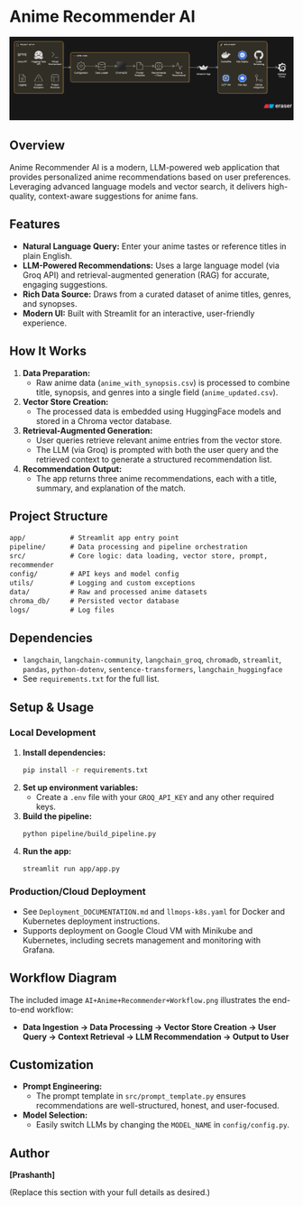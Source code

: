 # Anime Recommender AI

![Workflow Diagram](AI+Anime+Recommender+Workflow.png)

## Overview
Anime Recommender AI is a modern, LLM-powered web application that provides personalized anime recommendations based on user preferences. Leveraging advanced language models and vector search, it delivers high-quality, context-aware suggestions for anime fans.

## Features
- **Natural Language Query:** Enter your anime tastes or reference titles in plain English.
- **LLM-Powered Recommendations:** Uses a large language model (via Groq API) and retrieval-augmented generation (RAG) for accurate, engaging suggestions.
- **Rich Data Source:** Draws from a curated dataset of anime titles, genres, and synopses.
- **Modern UI:** Built with Streamlit for an interactive, user-friendly experience.

## How It Works
1. **Data Preparation:**
   - Raw anime data (`anime_with_synopsis.csv`) is processed to combine title, synopsis, and genres into a single field (`anime_updated.csv`).
2. **Vector Store Creation:**
   - The processed data is embedded using HuggingFace models and stored in a Chroma vector database.
3. **Retrieval-Augmented Generation:**
   - User queries retrieve relevant anime entries from the vector store.
   - The LLM (via Groq) is prompted with both the user query and the retrieved context to generate a structured recommendation list.
4. **Recommendation Output:**
   - The app returns three anime recommendations, each with a title, summary, and explanation of the match.

## Project Structure
```
app/           # Streamlit app entry point
pipeline/      # Data processing and pipeline orchestration
src/           # Core logic: data loading, vector store, prompt, recommender
config/        # API keys and model config
utils/         # Logging and custom exceptions
data/          # Raw and processed anime datasets
chroma_db/     # Persisted vector database
logs/          # Log files
```

## Dependencies
- `langchain`, `langchain-community`, `langchain_groq`, `chromadb`, `streamlit`, `pandas`, `python-dotenv`, `sentence-transformers`, `langchain_huggingface`
- See `requirements.txt` for the full list.

## Setup & Usage
### Local Development
1. **Install dependencies:**
   ```bash
   pip install -r requirements.txt
   ```
2. **Set up environment variables:**
   - Create a `.env` file with your `GROQ_API_KEY` and any other required keys.
3. **Build the pipeline:**
   ```bash
   python pipeline/build_pipeline.py
   ```
4. **Run the app:**
   ```bash
   streamlit run app/app.py
   ```

### Production/Cloud Deployment
- See `Deployment_DOCUMENTATION.md` and `llmops-k8s.yaml` for Docker and Kubernetes deployment instructions.
- Supports deployment on Google Cloud VM with Minikube and Kubernetes, including secrets management and monitoring with Grafana.

## Workflow Diagram
The included image `AI+Anime+Recommender+Workflow.png` illustrates the end-to-end workflow:
- **Data Ingestion → Data Processing → Vector Store Creation → User Query → Context Retrieval → LLM Recommendation → Output to User**

## Customization
- **Prompt Engineering:**
  - The prompt template in `src/prompt_template.py` ensures recommendations are well-structured, honest, and user-focused.
- **Model Selection:**
  - Easily switch LLMs by changing the `MODEL_NAME` in `config/config.py`.



## Author
**[Prashanth]**

(Replace this section with your full details as desired.) 